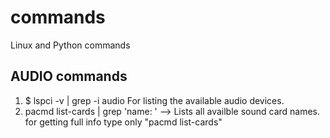 # commands
Linux and Python commands
## AUDIO commands
1) $ lspci -v | grep -i audio
For listing the available audio devices.
2) pacmd list-cards | grep 'name: ' --> Lists all availble sound card names.
 for getting full info type only "pacmd list-cards"
